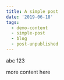 ```yaml
---
title: A simple post
date: '2019-06-18'
tags:
  - demo-content
  - simple-post
  - blog
  - post-unpublished
---
```


abc 123

more content here